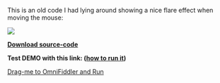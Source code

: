 ﻿This is an old code I had lying around showing a nice flare effect when moving the mouse:

![](/Content/BlogCDN/WedCODE4-flare.gif)

**[Download source-code](https://github.com/MISoftware/WednesdayCODE/raw/master/Flare/Flare.zip)**

**Test DEMO with this link: ([how to run it](/Home/Post/WednesdayCODE-Intro))**

<a href="omnifiddler://url/https://rawcdn.githack.com/MISoftware/WednesdayCODE/master/Flare/Flare.html" class="fiddler-link">Drag-me to OmniFiddler and <i class="icon-play-outline"></i>Run</a>